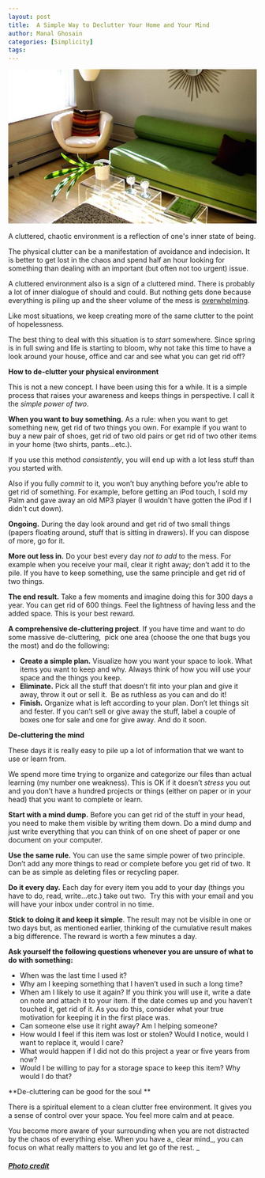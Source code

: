 ```yaml
---
layout: post
title:  A Simple Way to Declutter Your Home and Your Mind
author: Manal Ghosain
categories: [Simplicity]
tags:
---
```

![Neat room](/images/neat-room.jpg)

A cluttered, chaotic environment is a reflection of one's inner state of being. 

The physical clutter can be a manifestation of avoidance and indecision. It is better to get lost in the chaos and spend half an hour looking for something than dealing with an important (but often not too urgent) issue. 

A cluttered environment also is a sign of a cluttered mind. There is probably a lot of inner dialogue of should and could. But nothing gets done because everything is piling up and the sheer volume of the mess is [overwhelming](/how-to-overcome-feeling-overwhelmed-and-start-moving/). 

Like most situations, we keep creating more of the same clutter to the point of hopelessness. 

The best thing to deal with this situation is to _start_ somewhere. Since spring is in full swing and life is starting to bloom, why not take this time to have a look around your house, office and car and see what you can get rid off?  

**How to de-clutter your physical environment** 

This is not a new concept. I have been using this for a while. It is a simple process that raises your awareness and keeps things in perspective. I call it the *simple power of two*. 

**When you want to buy something.** As a rule: when you want to get something new, get rid of two things you own. For example if you want to buy a new pair of shoes, get rid of two old pairs or get rid of two other items in your home (two shirts, pants…etc.). 

If you use this method *consistently*, you will end up with a lot less stuff than you started with. 

Also if you fully *commit* to it, you won’t buy anything before you’re able to get rid of something. For example, before getting an iPod touch, I sold my Palm and gave away an old MP3 player (I wouldn't have gotten the iPod if I didn't cut down).

**Ongoing.** During the day look around and get rid of two small things (papers floating around, stuff that is sitting in drawers). If you can dispose of more, go for it. 

**More out less in.** Do your best every day _not to add_ to the mess. For example when you receive your mail, clear it right away; don’t add it to the pile. If you have to keep something, use the same principle and get rid of two things. 

**The end result.** Take a few moments and imagine doing this for 300 days a year. You can get rid of 600 things. Feel the lightness of having less and the added space. This is your best reward. 

**A comprehensive de-cluttering project**. If you have time and want to do some massive de-cluttering,  pick one area (choose the one that bugs you the most) and do the following: 

  * **Create a simple plan.** Visualize how you want your space to look. What items you want to keep and why. Always think of how you will use your space and the things you keep.
  * **Eliminate.** Pick all the stuff that doesn’t fit into your plan and give it away, throw it out or sell it.  Be as ruthless as you can and do it!
  * **Finish.** Organize what is left according to your plan. Don’t let things sit and fester. If you can’t sell or give away the stuff, label a couple of boxes one for sale and one for give away. And do it soon.

**De-cluttering the mind** 

These days it is really easy to pile up a lot of information that we want to use or learn from. 

We spend more time trying to organize and categorize our files than actual learning (my number one weakness). This is OK if it doesn’t _stress_ you out and you don’t have a hundred projects or things (either on paper or in your head) that you want to complete or learn. 

**Start with a mind dump.** Before you can get rid of the stuff in your head, you need to make them visible by writing them down. Do a mind dump and just write everything that you can think of on one sheet of paper or one document on your computer. 

**Use the same rule.** You can use the same simple power of two principle. Don’t add any more things to read or complete before you get rid of two. It can be as simple as deleting files or recycling paper. 

**Do it every day.** Each day for every item you add to your day (things you have to do, read, write…etc.) take out two.  Try this with your email and you will have your inbox under control in no time. 

**Stick to doing it and keep it simple**. The result may not be visible in one or two days but, as mentioned earlier, thinking of the cumulative result makes a big difference. The reward is worth a few minutes a day. 

**Ask yourself the following questions whenever you are unsure of what to do with something:**

  * When was the last time I used it?
  * Why am I keeping something that I haven’t used in such a long time?
  * When am I likely to use it again? If you think you will use it, write a date on note and attach it to your item. If the date comes up and you haven’t touched it, get rid of it. As you do this, consider what your true motivation for keeping it in the first place was.
  * Can someone else use it right away? Am I helping someone?
  * How would I feel if this item was lost or stolen? Would I notice, would I want to replace it, would I care?
  * What would happen if I did not do this project a year or five years from now?
  * Would I be willing to pay for a storage space to keep this item? Why would I do that?

**De-cluttering can be good for the soul ** 

There is a spiritual element to a clean clutter free environment. It gives you a sense of control over your space. 
You feel more calm and at peace. 

You become more aware of your surrounding when you are not distracted by the chaos of everything else. When you have a_ clear mind_, you can focus on what really matters to you and let go of the rest. _

##### [Photo credit](http://www.flickr.com/photos/urbanelife/3255244544/)